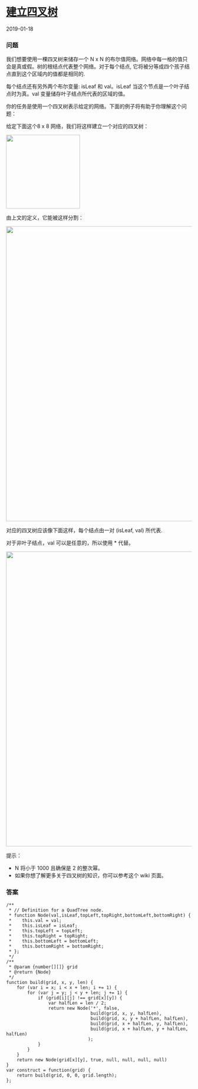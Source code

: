 # [建立四叉树](https://leetcode-cn.com/problems/construct-quad-tree)
2019-01-18
### 问题

我们想要使用一棵四叉树来储存一个 N x N 的布尔值网络。网络中每一格的值只会是真或假。树的根结点代表整个网络。对于每个结点, 它将被分等成四个孩子结点直到这个区域内的值都是相同的.

每个结点还有另外两个布尔变量: isLeaf 和 val。isLeaf 当这个节点是一个叶子结点时为真。val 变量储存叶子结点所代表的区域的值。

你的任务是使用一个四叉树表示给定的网络。下面的例子将有助于你理解这个问题：

给定下面这个8 x 8 网络，我们将这样建立一个对应的四叉树：

<img src="https://s3-lc-upload.s3.amazonaws.com/uploads/2018/02/01/962_grid.png" width="200" />

由上文的定义，它能被这样分割：

<img src="https://s3-lc-upload.s3.amazonaws.com/uploads/2018/02/01/962_grid_divided.png" width="800" />



对应的四叉树应该像下面这样，每个结点由一对 (isLeaf, val) 所代表.

对于非叶子结点，val 可以是任意的，所以使用 * 代替。

<img src="https://s3-lc-upload.s3.amazonaws.com/uploads/2018/02/01/962_quad_tree.png" width="800" />

提示：

* N 将小于 1000 且确保是 2 的整次幂。
* 如果你想了解更多关于四叉树的知识，你可以参考这个 wiki 页面。

### 答案

```
/**
 * // Definition for a QuadTree node.
 * function Node(val,isLeaf,topLeft,topRight,bottomLeft,bottomRight) {
 *    this.val = val;
 *    this.isLeaf = isLeaf;
 *    this.topLeft = topLeft;
 *    this.topRight = topRight;
 *    this.bottomLeft = bottomLeft;
 *    this.bottomRight = bottomRight;
 * };
 */
/**
 * @param {number[][]} grid
 * @return {Node}
 */
function build(grid, x, y, len) {
    for (var i = x; i < x + len; i += 1) {
        for (var j = y; j < y + len; j += 1) {
            if (grid[i][j] !== grid[x][y]) {
                var halfLen = len / 2;
                return new Node('*', false,
                                build(grid, x, y, halfLen),
                                build(grid, x, y + halfLen, halfLen),
                                build(grid, x + halfLen, y, halfLen),
                                build(grid, x + halfLen, y + halfLen, halfLen)
                               );
            }
        }
    }
    return new Node(grid[x][y], true, null, null, null, null)
}
var construct = function(grid) {
    return build(grid, 0, 0, grid.length);
};
```
